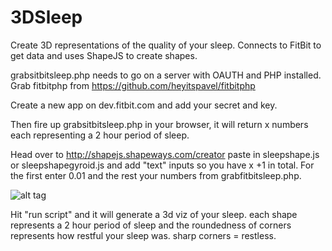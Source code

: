 # 3DSleep
Create 3D representations of the quality of your sleep. Connects to FitBit to get data and uses ShapeJS to create shapes.

grabsitbitsleep.php needs to go on a server with OAUTH and PHP installed. Grab fitbitphp from https://github.com/heyitspavel/fitbitphp

Create a new app on dev.fitbit.com and add your secret and key.

Then fire up  grabsitbitsleep.php in your browser, it will return x numbers each representing a 2 hour period of sleep.

Head over to http://shapejs.shapeways.com/creator paste in sleepshape.js or sleepshapegyroid.js and add "text" inputs so you have x +1 in total. For the first enter 0.01 and the rest your numbers from grabfitbitsleep.php.

![alt tag](http://myclasp.org/wp-content/uploads/2015/03/Screen-Shot-2015-03-19-at-11.23.45.png)

Hit "run script" and it will generate a 3d viz of your sleep. each shape represents a 2 hour period of sleep and the roundedness of corners represents how restful your sleep was. sharp corners = restless.
